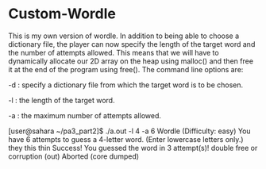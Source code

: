 # Custom-Wordle
This is my own version of wordle. In addition to being able to choose a dictionary file, the player can now specify the length of the target word and the number of attempts allowed. This means that we will have to dynamically allocate our 2D array on the heap using malloc() and then free it at the end of the program using free().
The command line options are:

-d <dictionary file>: specify a dictionary file from which the target word is to be chosen.

-l <n>: the length of the target word.

-a <n>: the maximum number of attempts allowed.

[user@sahara ~/pa3_part2]$ ./a.out -l 4 -a 6
Wordle (Difficulty: easy)
You have 6 attempts to guess a 4-letter word.
(Enter lowercase letters only.)
they
this
thin
Success! You guessed the word in 3 attempt(s)!
double free or corruption (out)
Aborted (core dumped)
